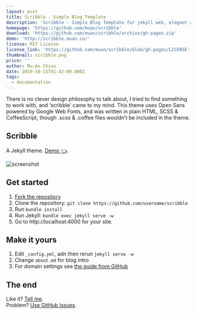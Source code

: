 ```yaml
---
layout: post
title: Scribble - Simple Blog Template
description: 'Scribble - Simple Blog Template for jekyll web, elegant and simple design'
homepage: 'https://github.com/muan/scribble'
download: 'https://github.com/muan/scribble/archive/gh-pages.zip'
demo: 'http://scribble.muan.co/'
license: MIT License
license_link: 'https://github.com/muan/scribble/blob/gh-pages/LICENSE'
thumbnail: scribble.png
price: ''
author: Mu-An Chiou
date: 2019-10-15T01:42:00.000Z
tags:
  - documentation
---
```


There is no clever design philosophy to talk about, I tried to find something to work with, and ‘scribble’ came to my mind. This theme uses Open Sans powered by Google Web Fonts, and was written in plain HTML, SCSS & CoffeeScript, though .scss & .coffee files wouldn’t be included in the theme.

## Scribble

A Jekyll theme. [Demo :point_left:](http://scribble.muan.co/posts/scribble-the-jekyll-theme).

![screenshot](https://cloud.githubusercontent.com/assets/1153134/23830104/6d4665e0-06b7-11e7-8805-57e73c346459.png)

## Get started
1. [Fork the repository](https://github.com/muan/scribble/fork)
2. Clone the repository: `git clone https://github.com/username/scribble`
3. Run `bundle install`
4. Run Jekyll: `bundle exec jekyll serve -w`
5. Go to http://localhost:4000 for your site.

## Make it yours
1. Edit `_config.yml`, adn then rerun `jekyll serve -w`
2. Change `about.md` for blog intro
3. For domain settings see [the guide from GitHub](https://help.github.com/articles/setting-up-a-custom-domain-with-pages)

## The end
Like it? [Tell me](http://twitter.com/muanchiou).<br/>
Problem? [Use GitHub Issues](https://github.com/muan/scribble).
